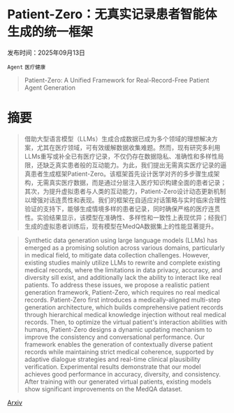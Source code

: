 # Patient-Zero：无真实记录患者智能体生成的统一框架

发布时间：2025年09月13日

`Agent` `医疗健康`

> Patient-Zero: A Unified Framework for Real-Record-Free Patient Agent Generation

# 摘要

> 借助大型语言模型（LLMs）生成合成数据已成为多个领域的理想解决方案，尤其在医疗领域，可有效缓解数据收集难题。然而，现有研究多利用LLMs重写或补全已有医疗记录，不仅仍存在数据隐私、准确性和多样性局限，还缺乏真实患者般的互动能力。为此，我们提出无需真实医疗记录的逼真患者生成框架Patient-Zero。该框架首先设计医学对齐的多步骤生成架构，无需真实医疗数据，而是通过分层注入医疗知识构建全面的患者记录；其次，为提升虚拟患者与人类的互动能力，Patient-Zero设计动态更新机制以增强对话连贯性和表现。我们的框架在自适应对话策略与实时临床合理性验证的支持下，能够生成情境多样的患者记录，同时确保严格的医疗连贯性。实验结果显示，该模型在准确性、多样性和一致性上表现优异；经我们生成的虚拟患者训练后，现有模型在MedQA数据集上的性能显著提升。

> Synthetic data generation using large language models (LLMs) has emerged as a promising solution across various domains, particularly in medical field, to mitigate data collection challenges. However, existing studies mainly utilize LLMs to rewrite and complete existing medical records, where the limitations in data privacy, accuracy, and diversity sill exist, and additionally lack the ability to interact like real patients. To address these issues, we propose a realistic patient generation framework, Patient-Zero, which requires no real medical records. Patient-Zero first introduces a medically-aligned multi-step generation architecture, which builds comprehensive patient records through hierarchical medical knowledge injection without real medical records. Then, to optimize the virtual patient's interaction abilities with humans, Patient-Zero designs a dynamic updating mechanism to improve the consistency and conversational performance. Our framework enables the generation of contextually diverse patient records while maintaining strict medical coherence, supported by adaptive dialogue strategies and real-time clinical plausibility verification. Experimental results demonstrate that our model achieves good performance in accuracy, diversity, and consistency. After training with our generated virtual patients, existing models show significant improvements on the MedQA dataset.

[Arxiv](https://arxiv.org/abs/2509.11078)